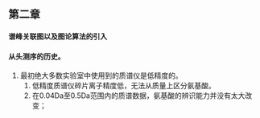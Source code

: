 ## 第二章

#### 谱峰关联图以及图论算法的引入

#### 从头测序的历史。

1. 最初绝大多数实验室中使用到的质谱仪是低精度的。
	1. 低精度质谱仪碎片离子精度低，无法从质量上区分氨基酸。
	2. 在0.04Da至0.5Da范围内的质谱数据，氨基酸的辨识能力并没有太大改变；